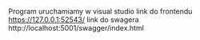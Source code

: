 Program uruchamiamy w visual studio 
link do frontendu https://127.0.0.1:52543/
link do swagera http://localhost:5001/swagger/index.html
